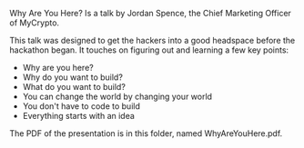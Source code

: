 Why Are You Here? Is a talk by Jordan Spence, the Chief Marketing Officer of MyCrypto.

This talk was designed to get the hackers into a good headspace before the hackathon began. It touches on figuring out and learning a few key points:

* Why are you here?
* Why do you want to build?
* What do you want to build?
* You can change the world by changing your world
* You don't have to code to build
* Everything starts with an idea

The PDF of the presentation is in this folder, named WhyAreYouHere.pdf.
